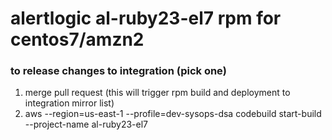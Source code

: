 # alertlogic al-ruby23-el7 rpm for centos7/amzn2

### to release changes to integration (pick one)
1. merge pull request (this will trigger rpm build and deployment to integration mirror list)
1. aws --region=us-east-1 --profile=dev-sysops-dsa codebuild start-build --project-name al-ruby23-el7
